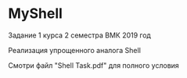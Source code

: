 # MyShell
Задание 1 курса 2 семестра ВМК 2019 год

Реализация упрощенного аналога Shell

Смотри файл "Shell Task.pdf" для полного условия
